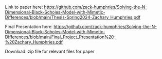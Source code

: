 Link to paper here: https://github.com/zack-humphries/Solving-the-N-Dimensional-Black-Scholes-Model-with-Mimetic-Differences/blob/main/Thesis-Spring2024-Zachary_Humphries.pdf

Final Presentation here: https://github.com/zack-humphries/Solving-the-N-Dimensional-Black-Scholes-Model-with-Mimetic-Differences/blob/main/Final_Project_Presentation%20-%20Zachary_Humphries.pdf

Download .zip file for relevant files for paper
